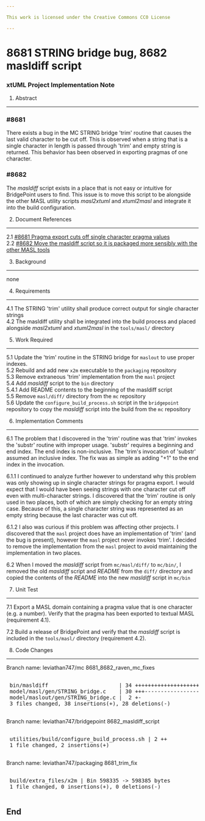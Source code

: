 ```yaml
---

This work is licensed under the Creative Commons CC0 License

---
```


# 8681 STRING bridge bug, 8682 masldiff script
### xtUML Project Implementation Note

1. Abstract
-----------

### #8681
There exists a bug in the MC STRING bridge 'trim' routine that causes the last
valid character to be cut off. This is observed when a string that is a single
character in length is passed through 'trim' and empty string is returned. This
behavior has been observed in exporting pragmas of one character.

### #8682
The _masldiff_ script exists in a place that is not easy or intuitive for
BridgePoint users to find. This issue is to move this script to be alongside
the other MASL utility scripts _masl2xtuml_ and _xtuml2masl_ and integrate it
into the build configuration.

2. Document References
----------------------
<a id=2.1></a>2.1 [#8681 Pragma export cuts off single character pragma values](https://support.onefact.net/issues/8681)  
<a id=2.2></a>2.2 [#8682 Move the masldiff script so it is packaged more sensibly with the other MASL tools](https://support.onefact.net/issues/8682)  

3. Background
-------------
none

4. Requirements
---------------
4.1 The STRING 'trim' utility shall produce correct output for single character
strings  
4.2 The masldiff utility shall be integrated into the build process and placed
alongside _masl2xtuml_ and _xtuml2masl_ in the `tools/masl/` directory  

5. Work Required
----------------
5.1 Update the 'trim' routine in the STRING bridge for `maslout` to use proper
indexes.  
5.2 Rebuild and add new `x2m` executable to the `packaging` repository  
5.3 Remove extraneous 'trim' implementation from the `masl` project  
5.4 Add _masldiff_ script to the `bin` directory  
5.4.1 Add README contents to the beginning of the masldiff script  
5.5 Remove `masl/diff/` directory from the `mc` repository  
5.6 Update the `configure_build_process.sh` script in the `bridgepoint`
repository to copy the _masldiff_ script into the build from the `mc` repository

6. Implementation Comments
--------------------------
6.1 The problem that I discovered in the 'trim' routine was that 'trim' invokes
the 'substr' routine with improper usage. 'substr' requires a beginning and end
index. The end index is non-inclusive. The 'trim's invocation of 'substr'
assumed an inclusive index. The fix was as simple as adding "+1" to the end
index in the invocation.

6.1.1 I continued to analyze further however to understand why this problem was
only showing up in single character strings for pragma export. I would expect
that I would have been seeing strings with one character cut off even with
multi-character strings. I discovered that the 'trim' routine is only used in
two places, both of which are simply checking for an empty string case. Because
of this, a single character string was represented as an empty string because
the last character was cut off.

6.1.2 I also was curious if this problem was affecting other projects. I
discovered that the `masl` project does have an implementation of 'trim' (and
the bug is present), however the `masl` project never invokes 'trim'. I decided
to remove the implementation from the `masl` project to avoid maintaining the
implementation in two places.

6.2 When I moved the _masldiff_ script from `mc/masl/diff/` to `mc/bin/`, I
removed the old _masldiff_ script and _README_ from the `diff/` directory and
copied the contents of the _README_ into the new _masldiff_ script in `mc/bin`

7. Unit Test
------------
7.1 Export a MASL domain containing a pragma value that is one character (e.g. a
number). Verify that the pragma has been exported to textual MASL (requirement
4.1).  

7.2 Build a release of BridgePoint and verify that the _masldiff_ script is
included in the `tools/masl/` directory (requirement 4.2).  

8. Code Changes
---------------
Branch name: leviathan747/mc 8681_8682_raven_mc_fixes

<pre>

 bin/masldiff                      | 34 ++++++++++++++++++++++++++++++++++
 model/masl/gen/STRING_bridge.c    | 30 +++---------------------------
 model/maslout/gen/STRING_bridge.c |  2 +-
 3 files changed, 38 insertions(+), 28 deletions(-)

</pre>

Branch name: leviathan747/bridgepoint 8682_masldiff_script

<pre>

 utilities/build/configure_build_process.sh | 2 ++
 1 file changed, 2 insertions(+)

</pre>

Branch name: leviathan747/packaging 8681_trim_fix

<pre>

 build/extra_files/x2m | Bin 598335 -> 598385 bytes
 1 file changed, 0 insertions(+), 0 deletions(-)

</pre>

End
---


